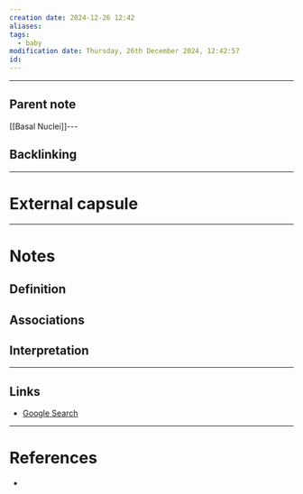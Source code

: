 ```yaml
---
creation date: 2024-12-26 12:42
aliases: 
tags:
  - baby
modification date: Thursday, 26th December 2024, 12:42:57
id:
---
```

---

## Parent note
[[Basal Nuclei]]---
## Backlinking


---
# External capsule


---
# Notes

## Definition

## Associations

## Interpretation

---
## Links
- [Google Search](https://www.google.com/search?q=External+capsule)

---
# References
+ 